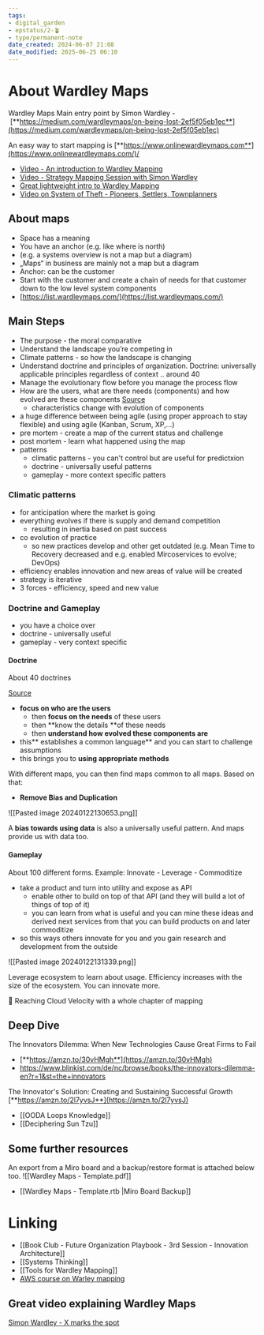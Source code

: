 ```yaml
---
tags: 
- digital_garden
- epstatus/2-🪴
- type/permanent-note 
date_created: 2024-06-07 21:08
date_modified: 2025-06-25 06:10
---
```

# About Wardley Maps

Wardley Maps Main entry point by Simon Wardley - [**https://medium.com/wardleymaps/on-being-lost-2ef5f05eb1ec**](https://medium.com/wardleymaps/on-being-lost-2ef5f05eb1ec)

An easy way to start mapping is [**https://www.onlinewardleymaps.com**](https://www.onlinewardleymaps.com/)/

+ [Video - An introduction to Wardley Mapping](https://www.youtube.com/watch?v=L3wgzl2iUR4)
+ [Video - Strategy Mapping Session with Simon Wardley](https://www.youtube.com/watch?v=JMlFv2Sod54)
+ [Great lightweight intro to Wardley Mapping](https://learnwardleymapping.com/)
+ [Video on System of Theft - Pioneers, Settlers, Townplanners](https://www.youtube.com/watch?v=n3Q8825onA4&list=PLP0vnsXbJsRUlWgayGuYWxJ00gs1nK91_&index=1)

## About maps

-   Space has a meaning
-   You have an anchor (e.g. like where is north)
-   (e.g. a systems overview is not a map but a diagram)
-   „Maps“ in business are mainly not a map but a diagram
-   Anchor: can be the customer
-   Start with the customer and create a chain of needs for that customer down to the low level system components
- [https://list.wardleymaps.com/](https://list.wardleymaps.com/)

## Main Steps

+ The purpose - the moral comparative
+ Understand the landscape you’re competing in 
+ Climate patterns - so how the landscape is changing
+ Understand doctrine and principles of organization. Doctrine: universally applicable principles regardless of context .. around 40 
+ Manage the evolutionary flow before you manage the process flow
+ How are the users, what are there needs (components) and how evolved are these components [Source](https://www.youtube.com/watch?v=xsDT7L-tARs)
	+ characteristics change with evolution of components
+ a huge difference between being agile (using proper approach to stay flexible) and using agile (Kanban, Scrum, XP,...)
+ pre mortem - create a map of the current status and challenge
+ post mortem - learn what happened using the map
+ patterns
	+ climatic patterns - you can't control but are useful for predictxion
	+ doctrine - universally useful patterns
	+ gameplay - more context specific patters

### Climatic patterns

+ for anticipation where the market is going
+ everything evolves if there is supply and demand competition
	+ resulting in inertia based on past success
+ co evolution of practice
	+ so new practices develop and other get outdated (e.g. Mean Time to Recovery decreased and e.g. enabled Mircoservices to evolve; DevOps)
+ efficiency enables innovation and new areas of value will be created
+ strategy is iterative
+ 3 forces - efficiency, speed and new value

### Doctrine and Gameplay

+ you have a choice over
+ doctrine - universally useful
+ gameplay - very context specific

#### Doctrine

About 40 doctrines

[Source](https://www.youtube.com/watch?v=gPDVA6uVAlU)
+ **focus on who are the users**
	+ then **focus on the needs** of these users
	+ then **know the details **of these needs
	+ then **understand how evolved these components are**
+ this** establishes a common language** and you can start to challenge assumptions
+ this brings you to **using appropriate methods**

With different maps, you can then find maps common to all maps. Based on that:
* **Remove Bias and Duplication**

![[Pasted image 20240122130653.png]]

A **bias towards using data** is also a universally useful pattern. And maps provide us with data too.

#### Gameplay

About 100 different forms.
Example: Innovate - Leverage - Commoditize
+ take a product and turn into utility and expose as API
	+ enable other to build on top of that API (and they will build a lot of things of top of it)
	+ you can learn from what is useful and you can mine these ideas and derived next services from that you can build products on and later commoditize
+ so this ways others innovate for you and you gain research and development from the outside

![[Pasted image 20240122131339.png]]

Leverage ecosystem to learn about usage. Efficiency increases with the size of the ecosystem. You can innovate more.

📖 Reaching Cloud Velocity with a whole chapter of mapping

## Deep Dive

The Innovators Dilemma: When New Technologies Cause Great Firms to Fail 
+ [**https://amzn.to/30vHMgh**](https://amzn.to/30vHMgh)
+ https://www.blinkist.com/de/nc/browse/books/the-innovators-dilemma-en?r=1&st=the+innovators

The Innovator's Solution: Creating and Sustaining Successful Growth [**https://amzn.to/2l7yvsJ**](https://amzn.to/2l7yvsJ)

+ [[OODA Loops Knowledge]]
+ [[Deciphering Sun Tzu]]

## Some further resources 

An export from a Miro board and a backup/restore format is attached below too.
![[Wardley Maps - Template.pdf]]

+ [[Wardley Maps - Template.rtb |Miro Board Backup]]

# Linking

+ [[Book Club - Future Organization Playbook - 3rd Session - Innovation Architecture]]
+ [[Systems Thinking]]
+ [[Tools for Wardley Mapping]]
+ [AWS course on Warley mapping](https://www.youtube.com/watch?v=58iLrw6-4x4)

## Great video explaining Wardley Maps

[Simon Wardley - X marks the spot](https://www.youtube.com/watch?v=LSD_Ng-E9Og)
